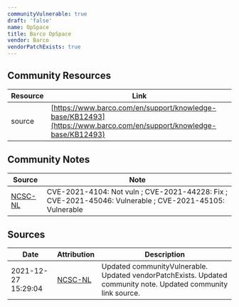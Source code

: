 ```yaml
---
communityVulnerable: true
draft: 'false'
name: OpSpace
title: Barco OpSpace
vendor: Barco
vendorPatchExists: true
---
```



## Community Resources
| Resource | Link |
| --- | --- |
| source | [https://www.barco.com/en/support/knowledge-base/KB12493](https://www.barco.com/en/support/knowledge-base/KB12493) |

## Community Notes
| Source | Note |
| --- | --- |
| [NCSC-NL](https://github.com/NCSC-NL/log4shell/blob/main/software/README.md) | CVE-2021-4104: Not vuln ; CVE-2021-44228: Fix ; CVE-2021-45046: Vulnerable ; CVE-2021-45105: Vulnerable </ul> |

## Sources
| Date | Attribution | Description |
| --- | --- | --- |
| 2021-12-27 15:29:04 | [NCSC-NL](https://github.com/NCSC-NL/log4shell/blob/main/software/README.md) | Updated communityVulnerable. Updated vendorPatchExists. Updated community note. Updated community link source.  |
